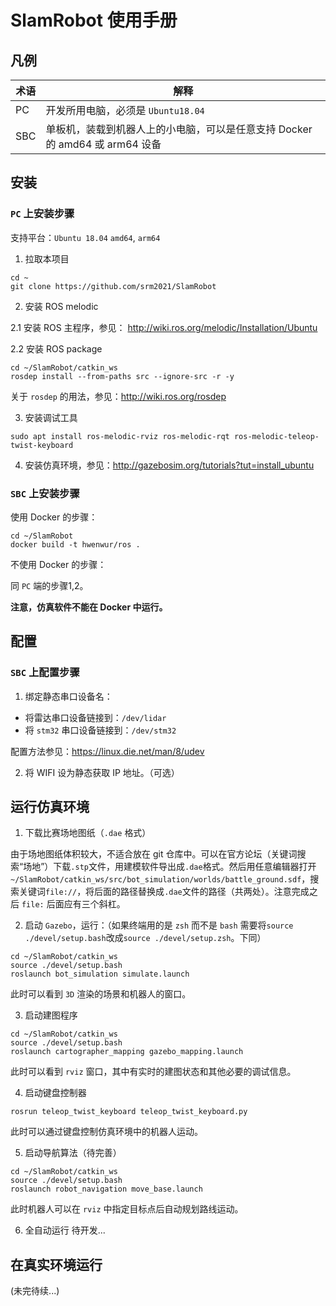 # SlamRobot 使用手册
## 凡例
|术语|解释|
|---|---|
|PC|开发所用电脑，必须是 `Ubuntu18.04`|
|SBC|单板机，装载到机器人上的小电脑，可以是任意支持 Docker 的 amd64 或 arm64 设备|

## 安装
### `PC` 上安装步骤
支持平台：`Ubuntu 18.04` `amd64`, `arm64`
1. 拉取本项目
```shell
cd ~
git clone https://github.com/srm2021/SlamRobot
```
2.  安装 ROS melodic

2.1 安装 ROS 主程序，参见： http://wiki.ros.org/melodic/Installation/Ubuntu

2.2 安装 ROS package
```shell
cd ~/SlamRobot/catkin_ws
rosdep install --from-paths src --ignore-src -r -y
```
关于 `rosdep` 的用法，参见：http://wiki.ros.org/rosdep

3. 安装调试工具
```shell
sudo apt install ros-melodic-rviz ros-melodic-rqt ros-melodic-teleop-twist-keyboard
```

4. 安装仿真环境，参见：http://gazebosim.org/tutorials?tut=install_ubuntu

### `SBC` 上安装步骤
使用 Docker 的步骤：
```shell
cd ~/SlamRobot
docker build -t hwenwur/ros .
```
不使用 Docker 的步骤：

同 `PC` 端的步骤1,2。

**注意，仿真软件不能在 Docker 中运行。**

## 配置
### `SBC` 上配置步骤
1. 绑定静态串口设备名：
-  将雷达串口设备链接到：`/dev/lidar`
- 将 `stm32` 串口设备链接到：`/dev/stm32`

配置方法参见：https://linux.die.net/man/8/udev

2. 将 WIFI 设为静态获取 IP 地址。（可选）

## 运行仿真环境
1. 下载比赛场地图纸（`.dae` 格式）

由于场地图纸体积较大，不适合放在 git 仓库中。可以在官方论坛（关键词搜索“场地”）下载`.stp`文件，用建模软件导出成`.dae`格式。然后用任意编辑器打开`~/SlamRobot/catkin_ws/src/bot_simulation/worlds/battle_ground.sdf`，搜索关键词`file://`，将后面的路径替换成`.dae`文件的路径（共两处）。注意完成之后 `file:` 后面应有三个斜杠。

2. 启动 `Gazebo`，运行：（如果终端用的是 `zsh` 而不是 `bash` 需要将`source ./devel/setup.bash`改成`source ./devel/setup.zsh`。下同）
```shell
cd ~/SlamRobot/catkin_ws
source ./devel/setup.bash
roslaunch bot_simulation simulate.launch
```
此时可以看到 `3D` 渲染的场景和机器人的窗口。

3. 启动建图程序
```shell
cd ~/SlamRobot/catkin_ws
source ./devel/setup.bash
roslaunch cartographer_mapping gazebo_mapping.launch
```
此时可以看到 `rviz` 窗口，其中有实时的建图状态和其他必要的调试信息。

4. 启动键盘控制器
```shell
rosrun teleop_twist_keyboard teleop_twist_keyboard.py
```
此时可以通过键盘控制仿真环境中的机器人运动。

5. 启动导航算法（待完善）
```shell
cd ~/SlamRobot/catkin_ws
source ./devel/setup.bash
roslaunch robot_navigation move_base.launch
```
此时机器人可以在 `rviz` 中指定目标点后自动规划路线运动。

6. 全自动运行
待开发...

## 在真实环境运行
(未完待续...)
